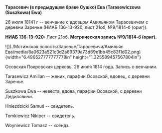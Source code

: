 **Тарасевич (в предыдущем браке Сушко) Ева (Tarasewiczowa (Suszkowa)
Ewa)**

26 июля 18141 г -- венчание с вдовцом Амильяном Тарасевичем с деревни
Заречье (НИАБ 136-13-920, лист 21об, №9/1814-б (ориг)).

**НИАБ 136-13-920:** Лист 21об. **Метрическая запись №9/1814-б (ориг).**

![](./Мстижская волость/Заречье/Тарасевичи/Амильян Ева/media/8a0623a521c3d2a69379a73d69e1bb45c83f1d02.png){width="6.496527777777778in"
height="1.325589457567804in"}

Осовская Покровская церковь. 26 июля 1814 года. Запись о венчании.

Tarasewicz Amillan -- жених, парафии Осовской, вдовец, с деревни
Заречье.

Suszkowa Ewa -- невеста, вдова, парафии Осовской, с деревни Дедиловичи.

Hniezdzicki Samuś -- свидетель.

Tomkiewicz Nikiper -- свидетель.

Woyniewicz Tomasz -- ксёндз.
